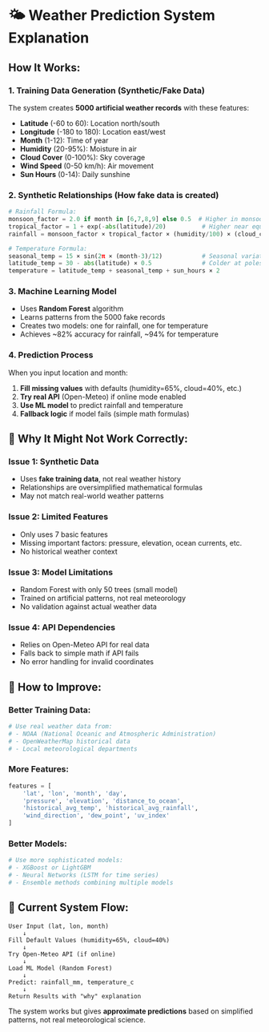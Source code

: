 # 🌤️ Weather Prediction System Explanation

## How It Works:

### 1. **Training Data Generation** (Synthetic/Fake Data)
The system creates **5000 artificial weather records** with these features:
- **Latitude** (-60 to 60): Location north/south
- **Longitude** (-180 to 180): Location east/west  
- **Month** (1-12): Time of year
- **Humidity** (20-95%): Moisture in air
- **Cloud Cover** (0-100%): Sky coverage
- **Wind Speed** (0-50 km/h): Air movement
- **Sun Hours** (0-14): Daily sunshine

### 2. **Synthetic Relationships** (How fake data is created)
```python
# Rainfall Formula:
monsoon_factor = 2.0 if month in [6,7,8,9] else 0.5  # Higher in monsoon
tropical_factor = 1 + exp(-abs(latitude)/20)          # Higher near equator
rainfall = monsoon_factor × tropical_factor × (humidity/100) × (cloud_cover/100) × 50

# Temperature Formula:
seasonal_temp = 15 × sin(2π × (month-3)/12)           # Seasonal variation
latitude_temp = 30 - abs(latitude) × 0.5              # Colder at poles
temperature = latitude_temp + seasonal_temp + sun_hours × 2
```

### 3. **Machine Learning Model**
- Uses **Random Forest** algorithm
- Learns patterns from the 5000 fake records
- Creates two models: one for rainfall, one for temperature
- Achieves ~82% accuracy for rainfall, ~94% for temperature

### 4. **Prediction Process**
When you input location and month:
1. **Fill missing values** with defaults (humidity=65%, cloud=40%, etc.)
2. **Try real API** (Open-Meteo) if online mode enabled
3. **Use ML model** to predict rainfall and temperature
4. **Fallback logic** if model fails (simple math formulas)

## 🚨 Why It Might Not Work Correctly:

### **Issue 1: Synthetic Data**
- Uses **fake training data**, not real weather history
- Relationships are oversimplified mathematical formulas
- May not match real-world weather patterns

### **Issue 2: Limited Features**
- Only uses 7 basic features
- Missing important factors: pressure, elevation, ocean currents, etc.
- No historical weather context

### **Issue 3: Model Limitations**
- Random Forest with only 50 trees (small model)
- Trained on artificial patterns, not real meteorology
- No validation against actual weather data

### **Issue 4: API Dependencies**
- Relies on Open-Meteo API for real data
- Falls back to simple math if API fails
- No error handling for invalid coordinates

## 🔧 How to Improve:

### **Better Training Data:**
```python
# Use real weather data from:
# - NOAA (National Oceanic and Atmospheric Administration)
# - OpenWeatherMap historical data
# - Local meteorological departments
```

### **More Features:**
```python
features = [
    'lat', 'lon', 'month', 'day',
    'pressure', 'elevation', 'distance_to_ocean',
    'historical_avg_temp', 'historical_avg_rainfall',
    'wind_direction', 'dew_point', 'uv_index'
]
```

### **Better Models:**
```python
# Use more sophisticated models:
# - XGBoost or LightGBM
# - Neural Networks (LSTM for time series)
# - Ensemble methods combining multiple models
```

## 🧪 Current System Flow:

```
User Input (lat, lon, month) 
    ↓
Fill Default Values (humidity=65%, cloud=40%)
    ↓
Try Open-Meteo API (if online)
    ↓
Load ML Model (Random Forest)
    ↓
Predict: rainfall_mm, temperature_c
    ↓
Return Results with "why" explanation
```

The system works but gives **approximate predictions** based on simplified patterns, not real meteorological science.